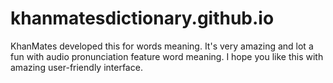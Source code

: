 # khanmatesdictionary.github.io
KhanMates developed this for words meaning. It's very amazing and lot a fun with audio pronunciation feature word meaning. I hope you like this with amazing user-friendly interface.
